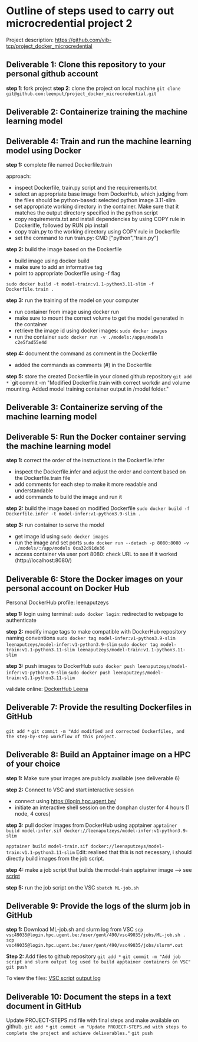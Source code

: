 # Outline of steps used to carry out microcredential project 2

Project description: https://github.com/vib-tcp/project_docker_microcredential

## Deliverable 1: Clone this repository to your personal github account
**step 1**: fork project 
**step 2**: clone the project on local machine
`git clone git@github.com:leenput/project_docker_microcredential.git`

## Deliverable 2: Containerize training the machine learning model
## Deliverable 4: Train and run the machine learning model using Docker

**step 1:** complete file named Dockerfile.train

approach:
- inspect Dockerfile, train.py script and the requirements.txt
- select an appropriate base image from DockerHub, which judging from the files should be python-based: selected python image 3.11-slim
- set appropriate working directory in the container. Make sure that it matches the output directory specified in the python script 
- copy requirements.txt and install dependencies by using COPY rule in Dockerifle, followed by RUN pip install 
- copy train.py to the working directory using COPY rule in Dockerfile
- set the command to run train.py: CMD ["python","train.py"]

**step 2:** build the image based on the Dockerfile
- build image using docker build
- make sure to add an informative tag
- point to appropriate Dockerfile using -f flag

`sudo docker build -t model-train:v1.1-python3.11-slim -f Dockerfile.train .`

**step 3:** run the training of the model on your computer
- run container from image using docker run
- make sure to mount the correct volume to get the model generated in the container
- retrieve the image id using docker images:
`sudo docker images`
- run the container
`sudo docker run -v ./models:/apps/models c2e5fad55e4d`

**step 4:** document the command as comment in the Dockerfile
- added the commands as comments (#) in the Dockerfile 

**step 5:** store the created Dockerfile in your cloned github repository
`git add *`
`git commit -m "Modified Dockerfile.train with correct workdir and volume mounting. Added model training container output in /model folder."

## Deliverable 3: Containerize serving of the machine learning model
## Deliverable 5: Run the Docker container serving the machine learning model

**step 1:** correct the order of the instructions in the Dockerfile.infer
- inspect the Dockerfile.infer and adjust the order and content based on the Dockerfile.train file
- add comments for each step to make it more readable and understandable
- add commands to build the image and run it 

**step 2:** build the image based on modified Dockerfile
`sudo docker build -f Dockerfile.infer -t model-infer:v1-python3.9-slim .`

**step 3:** run container to serve the model
- get image id using `sudo docker images`
- run the image and set ports
`sudo docker run --detach -p 8080:8080 -v ./models/:/app/models 0ca32d91de36`
- access container via user port 8080: check URL to see if it worked (http://localhost:8080/)

## Deliverable 6: Store the Docker images on your personal account on Docker Hub
Personal DockerHub profile: leenaputzeys

**step 1:** login using terminal:
`sudo docker login`: redirected to webpage to authenticate

**step 2:** modify image tags to make compatible with DockerHub repository naming conventions
`sudo docker tag model-infer:v1-python3.9-slim leenaputzeys/model-infer:v1-python3.9-slim`
`sudo docker tag model-train:v1.1-python3.11-slim leenaputzeys/model-train:v1.1-python3.11-slim`

**step 3:** push images to DockerHub
`sudo docker push leenaputzeys/model-infer:v1-python3.9-slim`
`sudo docker push leenaputzeys/model-train:v1.1-python3.11-slim`

validate online: [DockerHub Leena](https://hub.docker.com/repositories/leenaputzeys)

## Deliverable 7:  Provide the resulting Dockerfiles in GitHub
`git add *`
`git commit -m "Add modified and corrected Dockerfiles, and the step-by-step workflow of this project.`


## Deliverable 8: Build an Apptainer image on a HPC of your choice
**step 1:** Make sure your images are publicly available (see deliverable 6)

**step 2:** Connect to VSC and start interactive session
- connect using https://login.hpc.ugent.be/
- initiate an interactive shell session on the donphan cluster for 4 hours (1 node, 4 cores)

**step 3:** pull docker images from DockerHub using apptainer 
`apptainer build model-infer.sif docker://leenaputzeys/model-infer:v1-python3.9-slim`

`apptainer build model-train.sif docker://leenaputzeys/model-train:v1.1-python3.11-slim`
Edit: realised that this is not necessary, i should directly build images from the job script. 

**step 4:** make a job script that builds the model-train apptainer image
--> see [script](https://github.com/leenput/project_docker_microcredential/blob/main/ML-job.sh)

**step 5:** run the job script on the VSC
`sbatch ML-job.sh`

## Deliverable 9: Provide the logs of the slurm job in GitHub

**step 1:** Download ML-job.sh and slurm log from VSC
`scp vsc49035@login.hpc.ugent.be:/user/gent/490/vsc49035/jobs/ML-job.sh .`
`scp vsc49035@login.hpc.ugent.be:/user/gent/490/vsc49035/jobs/slurm*.out`

**Step 2:** Add files to github repository 
`git add *`
`git commit -m "Add job script and slurm output log used to build apptainer containers on VSC"`
`git push`

To view the files:
[VSC script](https://github.com/leenput/project_docker_microcredential/blob/main/ML-job.sh)
[output log](https://github.com/leenput/project_docker_microcredential/blob/main/slurm-20163444.out)

## Deliverable 10: Document the steps in a text document in GitHub
Update PROJECT-STEPS.md file with final steps and make available on github. 
`git add *`
`git commit -m "Update PROJECT-STEPS.md with steps to complete the project and achieve deliverables."`
`git push`

